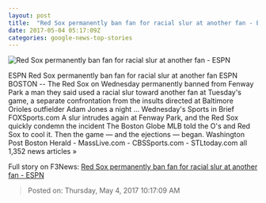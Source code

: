 ```yaml
---
layout: post
title:  "Red Sox permanently ban fan for racial slur at another fan - ESPN"
date: 2017-05-04 05:17:09Z
categories: google-news-top-stories
---
```


![Red Sox permanently ban fan for racial slur at another fan - ESPN](http://a2.espncdn.com/combiner/i?img=%2Fphoto%2F2015%2F0413%2Fbos_g_fenway_d1_1296x729.jpg)

ESPN Red Sox permanently ban fan for racial slur at another fan ESPN BOSTON -- The Red Sox on Wednesday permanently banned from Fenway Park a man they said used a racial slur toward another fan at Tuesday's game, a separate confrontation from the insults directed at Baltimore Orioles outfielder Adam Jones a night ... Wednesday's Sports in Brief FOXSports.com A slur intrudes again at Fenway Park, and the Red Sox quickly condemn the incident The Boston Globe MLB told the O's and Red Sox to cool it. Then the game — and the ejections — began. Washington Post Boston Herald - MassLive.com - CBSSports.com - STLtoday.com all 1,352 news articles »


Full story on F3News: [Red Sox permanently ban fan for racial slur at another fan - ESPN](http://www.f3nws.com/n/BxHbgF)

> Posted on: Thursday, May 4, 2017 10:17:09 AM
